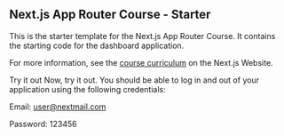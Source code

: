 ## Next.js App Router Course - Starter

This is the starter template for the Next.js App Router Course. It contains the starting code for the dashboard application.

For more information, see the [course curriculum](https://nextjs.org/learn) on the Next.js Website.

Try it out
Now, try it out. You should be able to log in and out of your application using the following credentials:

Email: user@nextmail.com

Password: 123456
